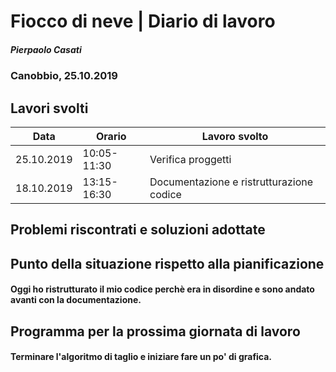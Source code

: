 # Fiocco di neve | Diario di lavoro
##### Pierpaolo Casati
### Canobbio, 25.10.2019

## Lavori svolti


|Data|Orario        |Lavoro svolto                 |
|-----|--------------|------------------------------|
|25.10.2019|10:05-11:30|Verifica proggetti|
|18.10.2019|13:15-16:30|Documentazione e ristrutturazione codice|


##  Problemi riscontrati e soluzioni adottate
#### 



##  Punto della situazione rispetto alla pianificazione

#### Oggi ho ristrutturato il mio codice perchè era in disordine e sono andato avanti con la documentazione.


## Programma per la prossima giornata di lavoro
#### Terminare l'algoritmo di taglio e iniziare fare un po' di grafica.
